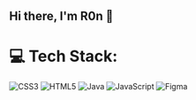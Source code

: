 ## Hi there, I'm R0n 👋

<!--
**ron-onthecomputer/ron-onthecomputer** is a ✨ _special_ ✨ repository because its `README.md` (this file) appears on your GitHub profile.

Here are some ideas to get you started:
- 🌍 
- 🔭 An aspiring fullstack developer
- 🌱 I’m currently learning React
- ⚡ Fun fact: I'm batman
-->

# 💻 Tech Stack:
![CSS3](https://img.shields.io/badge/css3-%231572B6.svg?style=for-the-badge&logo=css3&logoColor=white) ![HTML5](https://img.shields.io/badge/html5-%23E34F26.svg?style=for-the-badge&logo=html5&logoColor=white) ![Java](https://img.shields.io/badge/java-%23ED8B00.svg?style=for-the-badge&logo=openjdk&logoColor=white) ![JavaScript](https://img.shields.io/badge/javascript-%23323330.svg?style=for-the-badge&logo=javascript&logoColor=%23F7DF1E) ![Figma](https://img.shields.io/badge/figma-%23F24E1E.svg?style=for-the-badge&logo=figma&logoColor=white)


<!-- Proudly created with GPRM ( https://gprm.itsvg.in ) -->
